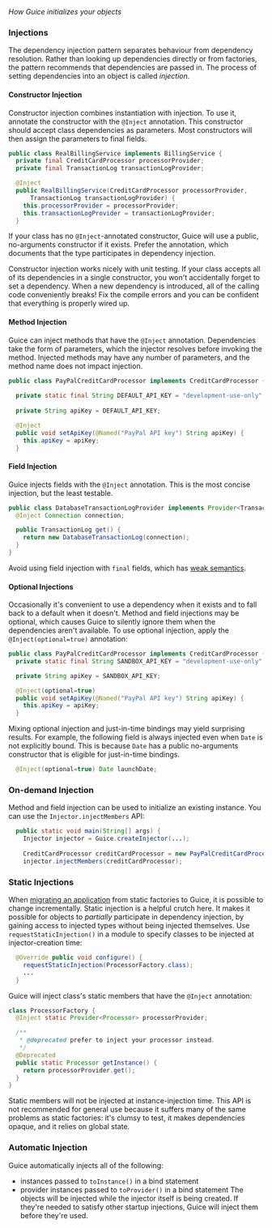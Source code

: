 _How Guice initializes your objects_
### Injections
The dependency injection pattern separates behaviour from dependency resolution. Rather than looking up dependencies directly or from factories, the pattern recommends that dependencies are passed in. The process of setting dependencies into an object is called *injection*.

#### Constructor Injection
Constructor injection combines instantiation with injection. To use it, annotate the constructor with the `@Inject` annotation. This constructor should accept class dependencies as parameters. Most constructors will then assign the parameters to final fields.
```java
public class RealBillingService implements BillingService {
  private final CreditCardProcessor processorProvider;
  private final TransactionLog transactionLogProvider;

  @Inject
  public RealBillingService(CreditCardProcessor processorProvider,
      TransactionLog transactionLogProvider) {
    this.processorProvider = processorProvider;
    this.transactionLogProvider = transactionLogProvider;
  }
```
If your class has no `@Inject`-annotated constructor, Guice will use a public, no-arguments constructor if it exists. Prefer the annotation, which documents that the type participates in dependency injection.

Constructor injection works nicely with unit testing. If your class accepts all of its dependencies in a single constructor, you won't accidentally forget to set a dependency. When a new dependency is introduced, all of the calling code conveniently breaks! Fix the compile errors and you can be confident that everything is properly wired up.


#### Method Injection
Guice can inject methods that have the `@Inject` annotation. Dependencies take the form of parameters, which the injector resolves before invoking the method. Injected methods may have any number of parameters, and the method name does not impact injection.
```java
public class PayPalCreditCardProcessor implements CreditCardProcessor {
  
  private static final String DEFAULT_API_KEY = "development-use-only";
  
  private String apiKey = DEFAULT_API_KEY;

  @Inject
  public void setApiKey(@Named("PayPal API key") String apiKey) {
    this.apiKey = apiKey;
  }
```


#### Field Injection
Guice injects fields with the `@Inject` annotation. This is the most concise injection, but the least testable.
```java
public class DatabaseTransactionLogProvider implements Provider<TransactionLog> {
  @Inject Connection connection;

  public TransactionLog get() {
    return new DatabaseTransactionLog(connection);
  }
}
```
Avoid using field injection with `final` fields, which has [weak semantics](http://java.sun.com/javase/6/docs/api/java/lang/reflect/Field.html#set(java.lang.Object,%20java.lang.Object)).


#### Optional Injections
Occasionally it's convenient to use a dependency when it exists and to fall back to a default when it doesn't. Method and field injections may be optional, which causes Guice to silently ignore them when the dependencies aren't available. To use optional injection, apply the `@Inject(optional=true)` annotation:
```java
public class PayPalCreditCardProcessor implements CreditCardProcessor {
  private static final String SANDBOX_API_KEY = "development-use-only";

  private String apiKey = SANDBOX_API_KEY;

  @Inject(optional=true)
  public void setApiKey(@Named("PayPal API key") String apiKey) {
    this.apiKey = apiKey;
  }
```
Mixing optional injection and just-in-time bindings may yield surprising results. For example, the following field is always injected even when `Date` is not explicitly bound. This is because `Date` has a public no-arguments constructor that is eligible for just-in-time bindings.
```java
  @Inject(optional=true) Date launchDate;
```


### On-demand Injection
Method and field injection can be used to initialize an existing instance. You can use the `Injector.injectMembers` API:
```java
  public static void main(String[] args) {
    Injector injector = Guice.createInjector(...);
    
    CreditCardProcessor creditCardProcessor = new PayPalCreditCardProcessor();
    injector.injectMembers(creditCardProcessor);
```


### Static Injections
When [migrating an application](http://publicobject.com/2007/07/guice-patterns-1-horrible-static-code.html) from static factories to Guice, it is possible to change incrementally. Static injection is a helpful crutch here. It makes it possible for objects to _partially_ participate in dependency injection, by gaining access to injected types without being injected themselves. Use `requestStaticInjection()` in a module to specify classes to be injected at injector-creation time:
```java
  @Override public void configure() {
    requestStaticInjection(ProcessorFactory.class);
    ...
  }
```
Guice will inject class's static members that have the `@Inject` annotation:
```java
class ProcessorFactory {
  @Inject static Provider<Processor> processorProvider;

  /**
   * @deprecated prefer to inject your processor instead.
   */
  @Deprecated
  public static Processor getInstance() {
    return processorProvider.get();
  }
}
```
Static members will not be injected at instance-injection time. This API is not recommended for general use because it suffers many of the same problems as static factories: it's clumsy to test, it makes dependencies opaque, and it relies on global state.

### Automatic Injection
Guice automatically injects all of the following:
  * instances passed to `toInstance()` in a bind statement
  * provider instances passed to `toProvider()` in a bind statement
The objects will be injected while the injector itself is being created. If they're needed to satisfy other startup injections, Guice will inject them before they're used.